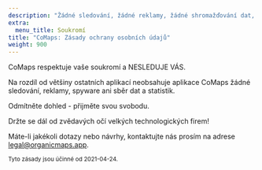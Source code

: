 ```yaml
---
description: "Žádné sledování, žádné reklamy, žádné shromažďování dat, žádné shromažďování statistik, žádný spyware"
extra:
  menu_title: Soukromí
title: "CoMaps: Zásady ochrany osobních údajů"
weight: 900
---
```


CoMaps respektuje vaše soukromí a NESLEDUJE VÁS.

Na rozdíl od většiny ostatních aplikací neobsahuje aplikace CoMaps
žádné sledování, reklamy, spyware ani sběr dat a statistik.

Odmítněte dohled - přijměte svou svobodu.

Držte se dál od zvědavých očí velkých technologických firem!

Máte-li jakékoli dotazy nebo návrhy, kontaktujte nás prosím na adrese
[legal@organicmaps.app](mailto:legal@organicmaps.app).

<sub>Tyto zásady jsou účinné od 2021-04-24.</sub>
